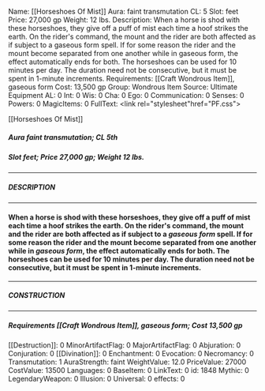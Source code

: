 Name: [[Horseshoes Of Mist]]
Aura: faint transmutation
CL: 5
Slot: feet
Price: 27,000 gp
Weight: 12 lbs.
Description: When a horse is shod with these horseshoes, they give off a puff of mist each time a hoof strikes the earth. On the rider's command, the mount and the rider are both affected as if subject to a gaseous form spell. If for some reason the rider and the mount become separated from one another while in gaseous form, the effect automatically ends for both. The horseshoes can be used for 10 minutes per day. The duration need not be consecutive, but it must be spent in 1-minute increments.
Requirements: [[Craft Wondrous Item]], gaseous form
Cost: 13,500 gp
Group: Wondrous Item
Source: Ultimate Equipment
AL: 0
Int: 0
Wis: 0
Cha: 0
Ego: 0
Communication: 0
Senses: 0
Powers: 0
MagicItems: 0
FullText: <link rel="stylesheet"href="PF.css"><div class="heading"><p class="alignleft">[[Horseshoes Of Mist]]</p><div style="clear: both;"></div></div><div><h5><b>Aura </b>faint transmutation; <b>CL </b>5th</h5><h5><b>Slot </b>feet; <b>Price </b>27,000 gp; <b>Weight </b>12 lbs.</h5></div><hr/><div><h5><b>DESCRIPTION</b></h5></div><hr/><div><h4><p>When a horse is shod with these horseshoes, they give off a puff of mist each time a hoof strikes the earth. On the rider's command, the mount and the rider are both affected as if subject to a <i>gaseous form</i> spell. If for some reason the rider and the mount become separated from one another while in <i>gaseous form</i>, the effect automatically ends for both. The horseshoes can be used for 10 minutes per day. The duration need not be consecutive, but it must be spent in 1-minute increments.</p></h4></div><hr/><div><h5><b>CONSTRUCTION</b></h5></div><hr/><div><h5><b>Requirements </b>[[Craft Wondrous Item]], <i>gaseous form</i>; <b>Cost </b>13,500 gp</h5></div>
[[Destruction]]: 0
MinorArtifactFlag: 0
MajorArtifactFlag: 0
Abjuration: 0
Conjuration: 0
[[Divination]]: 0
Enchantment: 0
Evocation: 0
Necromancy: 0
Transmutation: 1
AuraStrength: faint
WeightValue: 12.0
PriceValue: 27000
CostValue: 13500
Languages: 0
BaseItem: 0
LinkText: 0
id: 1848
Mythic: 0
LegendaryWeapon: 0
Illusion: 0
Universal: 0
effects: 0
